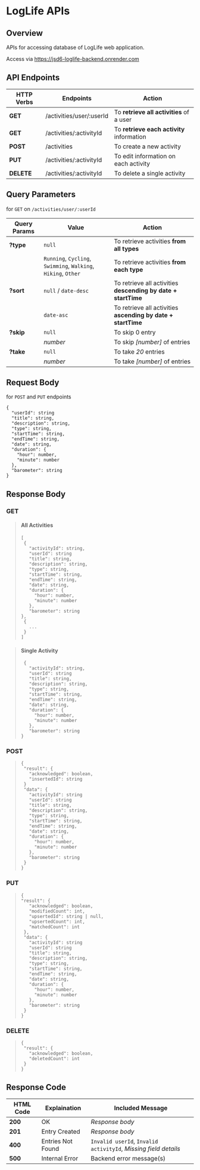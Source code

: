 # LogLife APIs

## Overview

APIs for accessing database of LogLife web application.

Access via <https://jsd6-loglife-backend.onrender.com>

## API Endpoints

| HTTP Verbs | Endpoints                | Action                                    |
| ---------- | ------------------------ | ----------------------------------------- |
| **GET**    | /activities/user/:userId | To **retrieve all activities** of a user  |
| **GET**    | /activities/:activityId  | To **retrieve each activity** information |
| **POST**   | /activities              | To create a new activity                  |
| **PUT**    | /activities/:activityId  | To edit information on each activity      |
| **DELETE** | /activities/:activityId  | To delete a single activity               |

## Query Parameters

for `GET` on `/activities/user/:userId`

| Query Params | Value                                                     | Action                                                        |
| ------------ | --------------------------------------------------------- | ------------------------------------------------------------- |
| **?type**    | `null`                                                    | To retrieve activities **from all types**                     |
|              | `Running`, `Cycling`, `Swimming`, `Walking`, `Hiking`, `Other` | To retrieve activities **from each type**                     |
| **?sort**    | `null`   / `date-desc`                                                  | To retrieve all activities **descending by date + startTime** |
|              | `date-asc`                                                | To retrieve all activities **ascending by date + startTime** |
| **?skip**    | `null`                                                    | To skip 0 entry
|              | *number*                                                  | To skip *[number]* of entries                                      |
| **?take**    | `null`                                                    | To take *20* entries                          |
|              | *number*                                                  | To take *[number]* of entries                          |

## Request Body

for `POST` and `PUT` endpoints

```
{
  "userId": string
  "title": string,
  "description": string,
  "type": string,
  "startTime": string,
  "endTime": string,
  "date": string,
  "duration": {
    "hour": number,
    "minute": number
  },
  "barometer": string
}
```

## Response Body

### GET
>
> #### All Activities
>
> ```
> [
>  {
>    "activityId": string,
>    "userId": string
>    "title": string,
>    "description": string,
>    "type": string,
>    "startTime": string,
>    "endTime": string,
>    "date": string,
>    "duration": {
>      "hour": number,
>      "minute": number
>    },
>    "barometer": string
> },
>  {
>    ...
>  }
>]
>```

> #### Single Activity
>
> ```
>  {
>    "activityId": string,
>    "userId": string
>    "title": string,
>    "description": string,
>    "type": string,
>    "startTime": string,
>    "endTime": string,
>    "date": string,
>    "duration": {
>      "hour": number,
>      "minute": number
>    },
>    "barometer": string
> }
>```
>
### POST
>
>```
>{
>  "result": {
>    "acknowledged": boolean,
>    "insertedId": string
>  }
>  "data": {
>    "activityId": string
>    "userId": string
>    "title": string,
>    "description": string,
>    "type": string,
>    "startTime": string,
>    "endTime": string,
>    "date": string,
>    "duration": {
>      "hour": number,
>      "minute": number
>    },
>    "barometer": string
>  }
>}
>```

### PUT
>
>```
>{
>"result": {
>    "acknowledged": boolean,
>    "modifiedCount": int,
>    "upsertedId": string | null,
>    "upsertedCount": int,
>    "matchedCount": int
>  },
>  "data": {
>    "activityId": string
>    "userId": string
>    "title": string,
>    "description": string,
>    "type": string,
>    "startTime": string,
>    "endTime": string,
>    "date": string,
>    "duration": {
>      "hour": number,
>      "minute": number
>    },
>    "barometer": string
>  }
>}
>```
>
### DELETE
>
>```
>{
>  "result": {
>    "acknowledged": boolean,
>    "deletedCount": int
>  }
>}
>```

## Response Code

| HTML Code | Explaination | Included Message |
|------|-------|------|
| **200** | OK | *Response body* |
|**201** | Entry Created | *Response body* |
| **400** | Entries Not Found | `Invalid userId`, `Invalid activityId`, *Missing field details* |
| **500** | Internal Error | Backend error message(s)
